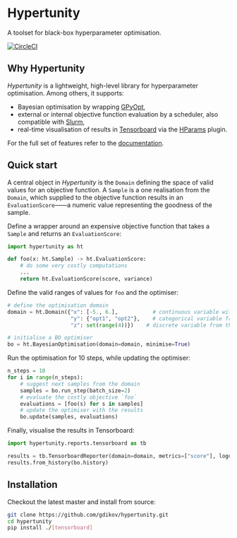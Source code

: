 # Hypertunity
A toolset for black-box hyperparameter optimisation.

[![CircleCI](https://circleci.com/gh/gdikov/hypertunity/tree/master.svg?style=svg&circle-token=1e875efacfef7d74c4ae07321d6be6d8482a13b1)](https://circleci.com/gh/gdikov/hypertunity/tree/master)

## Why Hypertunity

_Hypertunity_ is a lightweight, high-level library for hyperparameter optimisation. 
Among others, it supports:
 * Bayesian optimisation by wrapping [GPyOpt](http://sheffieldml.github.io/GPyOpt/),
 * external or internal objective function evaluation by a scheduler, also compatible with [Slurm](https://slurm.schedmd.com),
 * real-time visualisation of results in [Tensorboard](https://www.tensorflow.org/tensorboard) 
 via the [HParams](https://www.tensorflow.org/tensorboard/r2/hyperparameter_tuning_with_hparams) plugin.

For the full set of features refer to the [documentation](tbd).

## Quick start

A central object in _Hypertunity_ is the `Domain` defining the space of valid values for an objective function.
A `Sample` is a one realisation from the `Domain`, which supplied to the objective function results in an
`EvaluationScore`——a numeric value representing the goodness of the sample.

Define a wrapper around an expensive objective function that takes a `Sample` and returns an `EvaluationScore`:
```python
import hypertunity as ht

def foo(x: ht.Sample) -> ht.EvaluationScore:
    # do some very costly computations
    ...
    return ht.EvaluationScore(score, variance)
```
Define the valid ranges of values for `foo` and the optimiser:

```python
# define the optimisation domain
domain = ht.Domain({"x": [-5., 6.],           # continuous variable within the interval [-5., 6.]
                    "y": {"opt1", "opt2"},    # categorical variable from the set {"opt1", "opt2"}
                    "z": set(range(4))})    # discrete variable from the set {0, 1, 2, 3}

# initialise a BO optimiser
bo = ht.BayesianOptimisation(domain=domain, minimise=True)
```

Run the optimisation for 10 steps, while updating the optimiser:

```python
n_steps = 10
for i in range(n_steps):
    # suggest next samples from the domain
    samples = bo.run_step(batch_size=2)
    # evaluate the costly objective `foo`
    evaluations = [foo(s) for s in samples]
    # update the optimiser with the results
    bo.update(samples, evaluations)
```

Finally, visualise the results in Tensorboard: 

```python
import hypertunity.reports.tensorboard as tb

results = tb.TensorboardReporter(domain=domain, metrics=["score"], logdir="path/to/logdir")
results.from_history(bo.history)
```

## Installation

Checkout the latest master and install from source:
```bash
git clone https://github.com/gdikov/hypertunity.git
cd hypertunity
pip install ./[tensorboard]
```